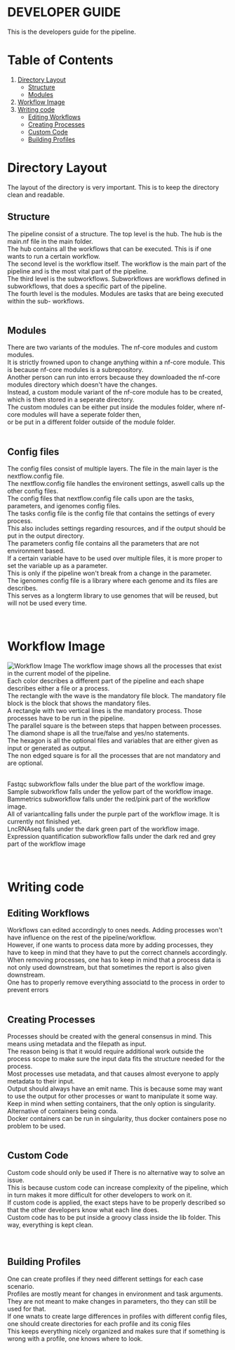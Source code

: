 # DEVELOPER GUIDE

This is the developers guide for the pipeline.

# Table of Contents
1. [Directory Layout](#directory-layout)
   - [Structure](#structure)
   - [Modules](#modules)
2. [Workflow Image](#workflow-image)
3. [Writing code](#writing-code)
   - [Editing Workflows](#editing-workflows)
   - [Creating Processes](#creating-processes)
   - [Custom Code](#custom-code)
   - [Building Profiles](#building-profiles)


# Directory Layout
The layout of the directory is very important. This is to keep the directory clean and readable.

## Structure
The pipeline consist of a structure. The top level is the hub. The hub is the main.nf file in the main folder. <br/>
The hub contains all the workflows that can be executed. This is if one wants to run a certain workflow. <br/>
The second level is the workflow itself. The workflow is the main part of the pipeline and is the most vital part of the pipeline. <br/>
The third level is the subworkflows. Subworkflows are workflows defined in subworkflows, that does a specific part of the pipeline. <br/>
The fourth level is the modules. Modules are tasks that are being executed within the sub- workflows. <br/><br/>

## Modules
There are two variants of the modules. The nf-core modules and custom modules. <br/>
It is strictly frowned upon to change anything within a nf-core module. This is because nf-core modules is a subrepository. <br/>
Another person can run into errors because they downloaded the nf-core modules directory which doesn't have the changes. <br/>
Instead, a custom module variant of the nf-core module has to be created, which is then stored in a seperate directory. <br/>
The custom modules can be either put inside the modules folder, where nf-core modules will have a seperate folder then, <br/>
or be put in a different folder outside of the module folder. <br/><br/>

## Config files
The config files consist of multiple layers. The file in the main layer is the nextflow.config file. <br/>
The nextflow.config file handles the environent settings, aswell calls up the other config files. <br/>
The config files that nextflow.config file calls upon are the tasks, parameters, and igenomes config files. <br/>
The tasks config file is the config file that contains the settings of every process. <br/>
This also includes settings regarding resources, and if the output should be put in the output directory. <br/>
The parameters config file contains all the parameters that are not environment based. <br/>
If a certain variable have to be used over multiple files, it is more proper to set the variable up as a parameter. <br/>
This is only if the pipeline won't break from a change in the parameter. <br/>
The igenomes config file is a library where each genome and its files are describes. <br/>
This serves as a longterm library to use genomes that will be reused, but will not be used every time. <br/> <br/> <br/>



# Workflow Image
![Workflow Image](https://github.com/lumc-sasc/wf-rnaseq/blob/main/Workflow-image.png)
The workflow image shows all the processes that exist in the current model of the pipeline. <br/>
Each color describes a different part of the pipeline and each shape describes either a file or a process. <br/>
The rectangle with the wave is the mandatory file block. The mandatory file block is the block that shows the mandatory files. <br/>
A rectangle with two vertical lines is the mandatory process. Those processes have to be run in the pipeline. <br/>
The parallel square is the between steps that happen between processes. <br/>
The diamond shape is all the true/false and yes/no statements. <br/>
The hexagon is all the optional files and variables that are either given as input or generated as output. <br/>
The non edged square is for all the processes that are not mandatory and are optional. <br/> <br/>

Fastqc subworkflow falls under the blue part of the workflow image. <br/>
Sample subworkflow falls under the yellow part of the workflow image. <br/>
Bammetrics subworkflow falls under the red/pink part of the workflow image. <br/>
All of variantcalling falls under the purple part of the workflow image. It is currently not finished yet. <br/>
LncRNAseq falls under the dark green part of the workflow image. <br/>
Expression quantification subworkflow falls under the dark red and grey part of the workflow image <br/><br/><br/>


# Writing code

## Editing Workflows
Workflows can edited accordingly to ones needs. Adding processes won't have influence on the rest of the pipeline/workflow. <br/>
However, if one wants to process data more by adding processes, they have to keep in mind that they have to put the correct channels accordingly. <br/>
When removing processes, one has to keep in mind that a process data is not only used downstream, but that sometimes the report is also given downstream. <br/>
One has to properly remove everything associatd to the process in order to prevent errors <br/><br/>


## Creating Processes
Processes should be created with the general consensus in mind. This means using metadata and the filepath as input. <br/>
The reason being is that it would require additional work outside the process scope to make sure the input data fits the structure needed for the process. <br/>
Most processes use metadata, and that causes almost everyone to apply metadata to their input. <br/>
Output should always have an emit name. This is because some may want to use the output for other processes or want to manipulate it some way. <br/>
Keep in mind when setting containers, that the only option is singularity. Alternative of containers being conda. <br/>
Docker containers can be run in singularity, thus docker containers pose no problem to be used. <br/><br/>


## Custom Code
Custom code should only be used if There is no alternative way to solve an issue. <br/>
This is because custom code can increase complexity of the pipeline, which in turn makes it more difficult for other developers to work on it. <br/>
If custom code is applied, the exact steps have to be properly described so that the other developers know what each line does. <br/>
Custom code has to be put inside a groovy class inside the lib folder. This way, everything is kept clean. <br/><br/><br/>

## Building Profiles
One can create profiles if they need different settings for each case scenario. <br/>
Profiles are mostly meant for changes in environment and task arguments. <br/>
They are not meant to make changes in parameters, tho they can still be used for that. <br/>
If one wnats to create large differences in profiles with different config files, one should create directories for each profile and its conig files <br/>
This keeps everything nicely organized and makes sure that if something is wrong with a profile, one knows where to look. <br/><br/>

